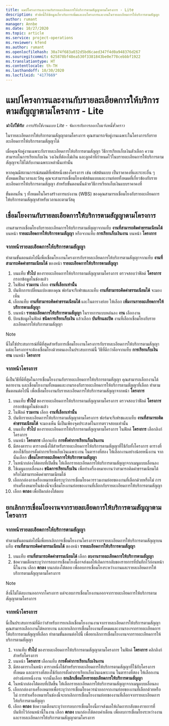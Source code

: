 ```yaml
---
title: แมปโครงการและงานกับรายละเอียดการให้บริการตามสัญญาตามโครงการ - Lite
description: หัวข้อนี้ให้ข้อมูลเกี่ยวกับการเพิ่มและลบโครงการและงานในรายละเอียดการให้บริการตามสัญญา
author: rumant
manager: Annbe
ms.date: 10/27/2020
ms.topic: article
ms.service: project-operations
ms.reviewer: kfend
ms.author: rumant
ms.openlocfilehash: 30a74f683a032d5bd6caed347f4d0a948376d267
ms.sourcegitcommit: 625878bf48ea530f3381843be0e778cebbbf1922
ms.translationtype: HT
ms.contentlocale: th-TH
ms.lasthandoff: 10/30/2020
ms.locfileid: "4177669"
---
```

# <a name="map-projects-and-tasks-to-a-project-based-contract-line---lite"></a>แมปโครงการและงานกับรายละเอียดการให้บริการตามสัญญาตามโครงการ - Lite

_**นำไปใช้กับ:** การปรับใช้งานแบบ Lite - จัดการกับการออกใบแจ้งหนี้ชั่วคราว_

ในรายละเอียดการให้บริการตามสัญญาตามโครงการ คุณสามารถจับคู่งานเฉพาะในโครงการกับรายละเอียดการให้บริการตามสัญญาได้

เมื่อคุณจับคู่งานเฉพาะกับรายละเอียดการให้บริการตามสัญญา วิธีการเรียกเก็บเงินตัวเลือก ความสามารถในการเรียกเก็บเงิน วงเงินที่ต้องไม่เกิน และลูกค้าที่กำหนดไว้ในบรายละเอียดการให้บริการตามสัญญาจะใช้ได้กับงานเฉพาะเหล่านั้นเท่านั้น

หากคุณมีสถานการณ์สมมติที่เฟสหนึ่งของโครงการ เช่น เฟสต้นแบบ เป็นราคาคงที่และระยะอื่น ๆ ทั้งหมดเป็นเวลาและวัสดุ คุณจะสามารถเชื่อมโยงเฟสต้นแบบและงานย่อยทั้งหมดที่เกี่ยวข้องกับรายละเอียดการให้บริการตามสัญญา สำหรับขั้นตอนนั้นด้วยวิธีการเรียกเก็บเงินแบบราคาคงที่

ขั้นตอนอื่น ๆ ทั้งหมดในโครงสร้างการแบ่งงาน (WBS) ของคุณสามารถเชื่อมโยงกับรายละเอียดการให้บริการตามสัญญาสำหรับเวลาและตามวัสดุ

## <a name="associate-tasks-to-project-based-contract-lines"></a>เชื่อมโยงงานกับรายละเอียดการให้บริการตามสัญญาตามโครงการ

งานสามารถเชื่อมโยงกับรายละเอียดการให้บริการตามสัญญาจากแท็บ **งานที่สามารถคิดค่าธรรมเนียมได้** บนหน้า **รายละเอียดการให้บริการตามสัญญา** หรือจากแท็บ **การเรียกเก็บเงินงาน** บนหน้า **โครงการ**

### <a name="from-the-contract-line-page"></a>จากหน้ารายละเอียดการให้บริการตามสัญญา

ทำตามขั้นตอนต่อไปนี้เพื่อเชื่อมโยงงานโครงการกับรายละเอียดการให้บริการตามสัญญาจากแท็บ **งานที่สามารถคิดค่าธรรมเนียมได้** ของหน้า **รายละเอียดการให้บริการตามสัญญา**

1. บนแท็บ **ทั่วไป** ของรายละเอียดการให้บริการตามสัญญาตามโครงการ ตรวจสอบว่าฟิลด์ **โครงการ** กรอกข้อมูลในช่องแล้ว
2. ในฟิลด์ **รวมงาน** เลือก **งานที่เลือกเท่านั้น**
3. บันทึกการเปลี่ยนแปลงของคุณ ฟอร์มจะรีเฟรชและแท็บ **งานที่สามารถคิดค่าธรรมเนียมได้** จะมองเห็น
4. เลือกแท็บ **งานที่สามารถคิดค่าธรรมเนียมได้** และในตารางย่อย ให้เลือก **เพิ่มงานรายละเอียดการให้บริการตามสัญญา**
5. บนหน้า **รายละเอียดการให้บริการตามสัญญา** ในรายการแบบหล่นลง **งาน** เลือกงาน 
6. ป้อนข้อมูลในฟิลด์ **ชนิดการเรียกเก็บเงิน** แล้วเลือก **บันทึกและปิด** งานที่เลือกเชื่อมโยงกับรายละเอียดการให้บริการตามสัญญา

> [!NOTE]
> นี่ไม่ใช่ประสบการณ์ที่ดีที่สุดสำหรับการเชื่อมโยงงานโครงการกับรายละเอียดการให้บริการตามสัญญา แต่ละโครงการจะต้องเชื่อมโยงด้วยตนเองในประสบการณ์นี้ วิธีที่ดีกว่าคือจากแท็บ **การเรียกเก็บเงินงาน** บนหน้า **โครงการ**

### <a name="from-the-project-page"></a>จากหน้าโครงการ

นี่เป็นวิธีที่ดีที่สุดในการเชื่อมโยงงานกับรายละเอียดการให้บริการตามสัญญา คุณสามารถเลือกงานได้หลายงาน และเชื่อมโยงงานทั้งหมดและงานรองกับรายละเอียดการให้บริการตามสัญญาที่เลือก ทำตามขั้นตอนต่อไปนี้ เพื่อเชื่อมโยงงานกับรายละเอียดการให้บริการตามสัญญาจากหน้า **โครงการ**

1. บนแท็บ **ทั่วไป** ของรายละเอียดการให้บริการตามสัญญาตามโครงการ ตรวจสอบว่าฟิลด์ **โครงการ** กรอกข้อมูลในช่องแล้ว
2. ในฟิลด์ **รวมงาน** เลือก **งานที่เลือกเท่านั้น**
3. บันทึกรายละเอียดการให้บริการตามสัญญาตามโครงการ ฟอร์มจะรีเฟรชและแท็บ **งานที่สามารถคิดค่าธรรมเนียมได้** จะมองเห็น นี่เป็นเพียงจุดประสงค์ในการตรวจสอบเท่านั้น
4. บนแท็บ **ทั่วไป** ของรายละเอียดการให้บริการตามสัญญาตามโครงการ ในฟิลด์ **โครงการ** เลือกลิงก์โครงการ
5. บนหน้า **โครงการ** เลือกแท็บ **การตั้งค่าการเรียกเก็บเงินงาน**
6. มีสองตาราง ตารางหนึ่งใช้สำหรับรายละเอียดการให้บริการตามสัญญาที่ใช้กับทั้งโครงการ ตารางที่สองใช้กับการตั้งค่าการเรียกเก็บเงินเฉพาะงาน ในตารางที่สอง ให้เลือกงานอย่างน้อยหนึ่งงาน จากนั้นเลือก **เชื่อมโยงรายละเอียดการให้บริการตามสัญญา**
7. ในหน้ากล่องโต้ตอบที่เปิดขึ้น ให้เลือกรายละเอียดการให้บริการตามสัญญาจากเมนูแบบเลื่อนลง
8. ใช้เมนูแบบเลื่อนลง **ชนิดการเรียกเก็บเงิน** เพื่อทำเครื่องหมายงานว่าสามารถคิดค่าธรรมเนียมได้หรือไม่สามารถคิดค่าธรรมเนียมได้
9. เลือกกล่องกาเครื่องหมายเพื่อระบุว่าการเชื่อมโยงควรรวมงานย่อยของงานที่เลือกด้วยหรือไม่ การทำเครื่องหมายในช่องนี้จะเชื่อมโยงงานย่อยของงานที่เลือกกับรายละเอียดการให้บริการตามสัญญา
10. เลือก **ตกลง** เพื่อปิดกล่องโต้ตอบ

## <a name="unassociate-tasks-from-project-based-contract-lines"></a>ยกเลิกการเชื่อมโยงงานจากรายละเอียดการให้บริการตามสัญญาตามโครงการ

### <a name="from-the-contract-line-page"></a>จากหน้ารายละเอียดการให้บริการตามสัญญา

ทำตามขั้นตอนต่อไปนี้เพื่อยกเลิกการเชื่อมโยงงานโครงการจากรายละเอียดการให้บริการตามสัญญาบนแท็บ **งานที่สามารถคิดค่าธรรมเนียมได้** ของหน้า **รายละเอียดการให้บริการตามสัญญา**

1. บนแท็บ **งานที่สามารถคิดค่าธรรมเนียมได้** เลือก **ลบงานรายละเอียดการให้บริการตามสัญญา**
2. ข้อความเตือนระบุว่าการลบการเชื่อมโยงนี้อาจส่งผลให้เกิดการกลับของรายการที่บันทึกไว้ก่อนหน้านี้ในงาน เลือก **ตกลง** บนกล่องโต้ตอบ เพื่อลบการเชื่อมโยงระหว่างงานและรายละเอียดการให้บริการตามสัญญาตามโครงการ 

> [!NOTE]
> สิ่งนี้ไม่ได้ลบงานออกจากโครงการ แต่จะลบการเชื่อมโยงงานออกจากรายละเอียดการให้บริการตามสัญญาตามโครงการ

### <a name="from-the-project-page"></a>จากหน้าโครงการ

นี่เป็นประสบการณ์ที่ดีกว่าสำหรับการยกเลิกเชื่อมโยงงานงานจากรายละเอียดการให้บริการตามสัญญา คุณสามารถเลือกงานได้หลายงาน และยกเลิกการเชื่อมโยงงานทั้งหมดและงานรองจากรายละเอียดการให้บริการตามสัญญาที่เลือก ทำตามขั้นตอนต่อไปนี้ เพื่อยกเลิกการเชื่อมโยงงานจากรายละเอียดการให้บริการตามสัญญา

1. จากแท็บ **ทั่วไป** ของรายละเอียดการให้บริการตามสัญญาตามโครงการ ในฟิลด์ **โครงการ** คลิกลิงก์สำหรับโครงการ
2. บนหน้า **โครงการ** เลือกแท็บ **การตั้งค่าการเรียกเก็บเงินงาน**
3. มีสองตารางในหน้า ตารางหนึ่งใช้สำหรับรายละเอียดการให้บริการตามสัญญาที่ใช้กับโครงการทั้งหมด และตารางที่สองใช้กับการตั้งค่าการเรียกเก็บเงินเฉพาะงาน ในตารางที่สอง ให้เลือกงานอย่างน้อยหนึ่งงาน จากนั้นเลือก **ยกเลิกเชื่อมโยงรายละเอียดการให้บริการตามสัญญา**
4. ในหน้ากล่องโต้ตอบที่เปิดขึ้น ให้เลือกรายละเอียดการให้บริการตามสัญญาจากเมนูแบบเลื่อนลง
5. เลือกกล่องกาเครื่องหมายเพื่อระบุว่าการเชื่อมโยงควรนำออกจากงานย่อยของงานที่เลือกด้วยหรือไม่ การทำเครื่องหมายในช่องนี้จะยกเลิกการเชื่อมโยงงานย่อยของงานที่เลือกจากรายละเอียดการให้บริการตามสัญญา
6. เลือก **ตกลง** ข้อความเตือนระบุว่าการลบการเชื่อมโยงนี้อาจส่งผลให้เกิดการกลับของรายการที่บันทึกไว้ก่อนหน้านี้ในงาน เลือก **ตกลง** บนกล่องโต้ตอบคำเตือน เพื่อลบการเชื่อมโยงระหว่างงานและรายละเอียดการให้บริการตามสัญญาตามโครงการ
